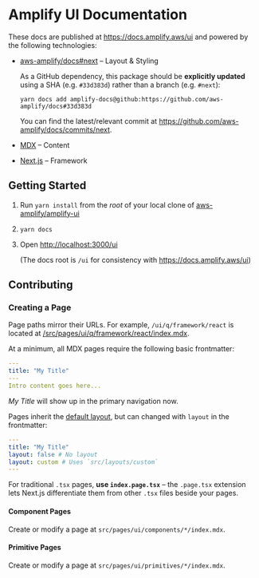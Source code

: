 # Amplify UI Documentation

These docs are published at https://docs.amplify.aws/ui and powered by the following technologies:

- [aws-amplify/docs#next](https://github.com/aws-amplify/docs/tree/next) – Layout & Styling

  As a GitHub dependency, this package should be **explicitly updated** using a SHA (e.g. `#33d383d`) rather than a branch (e.g. `#next`):

  ```shell
  yarn docs add amplify-docs@github:https://github.com/aws-amplify/docs#33d383d
  ```

  You can find the latest/relevant commit at https://github.com/aws-amplify/docs/commits/next.

- [MDX](https://github.com/mdx-js/mdx) – Content
- [Next.js](https://nextjs.org/) – Framework

## Getting Started

1. Run `yarn install` from the _root_ of your local clone of [aws-amplify/amplify-ui](https://github.com/aws-amplify/amplify-ui)
1. `yarn docs`
1. Open <http://localhost:3000/ui>

   (The docs root is `/ui` for consistency with https://docs.amplify.aws/ui)

## Contributing

### Creating a Page

Page paths mirror their URLs. For example, `/ui/q/framework/react` is located at [/src/pages/ui/q/framework/react/index.mdx](src/pages/ui/q/framework/react/index.mdx).

At a minimum, all MDX pages require the following basic frontmatter:

```yaml
---
title: "My Title"
---
Intro content goes here...
```

_My Title_ will show up in the primary navigation now.

Pages inherit the [default layout](src/layouts), but can changed with `layout` in the frontmatter:

```yaml
---
title: "My Title"
layout: false # No layout
layout: custom # Uses `src/layouts/custom`
---
```

For traditional `.tsx` pages, **use `index.page.tsx`** –
the `.page.tsx` extension lets Next.js differentiate them from other `.tsx` files beside your pages.

#### Component Pages

Create or modify a page at `src/pages/ui/components/*/index.mdx`.

#### Primitive Pages

Create or modify a page at `src/pages/ui/primitives/*/index.mdx`.
